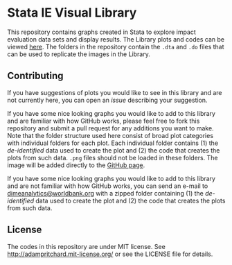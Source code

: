 # Stata IE Visual Library

This repository contains graphs created in Stata to explore impact evaluation data sets and display results. The Library plots and codes can be viewed [here](https://worldbank.github.io/Stata-IE-Visual-Library/). The folders in the repository contain the `.dta` and `.do` files that can be used to replicate the images in the Library.


## Contributing

If you have suggestions of plots you would like to see in this library and are not currently here, you can open an *issue* describing your suggestion.

If you have some nice looking graphs you would like to add to this library and are familiar with how GitHub works, please feel free to fork this repository and submit a pull request for any additions you want to make. Note that the folder structure used here consist of broad plot categories with individual folders for each plot. Each individual folder contains (1) the *de-identified* data used to create the plot and (2) the code that creates the plots from such data. `.png` files should not be loaded in these folders. The image will be added directly to the [GitHub page](https://worldbank.github.io/Stata-IE-Visual-Library/).

If you have some nice looking graphs you would like to add to this library and are not familiar with how GitHub works, you can send an e-mail to dimeanalytics@worldbank.org with a zipped folder containing (1) the *de-identified* data used to create the plot and (2) the code that creates the plots from such data.

## License

The codes in this repository are under MIT license. See http://adampritchard.mit-license.org/ or see the LICENSE file for details.
